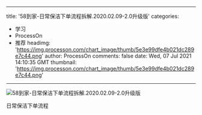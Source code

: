 
---
title: '58到家-日常保洁下单流程拆解.2020.02.09-2.0升级版'
categories: 
 - 学习
 - ProcessOn
 - 推荐
headimg: 'https://img.processon.com/chart_image/thumb/5e3e99dfe4b021dc289e7c44.png'
author: ProcessOn
comments: false
date: Wed, 07 Jul 2021 14:10:35 GMT
thumbnail: 'https://img.processon.com/chart_image/thumb/5e3e99dfe4b021dc289e7c44.png'
---

<div>   
<img class="thumb" alt="58到家-日常保洁下单流程拆解.2020.02.09-2.0升级版" src="https://img.processon.com/chart_image/thumb/5e3e99dfe4b021dc289e7c44.png" referrerpolicy="no-referrer">
<p>日常保洁下单流程</p>  
</div>
            
